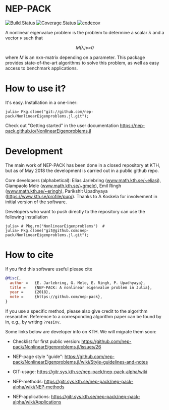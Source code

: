 # NEP-PACK

[![Build Status](https://travis-ci.org/nep-pack/NonlinearEigenproblems.jl.svg?branch=master)](https://travis-ci.org/nep-pack/NonlinearEigenproblems.jl)
[![Coverage Status](https://coveralls.io/repos/github/nep-pack/NonlinearEigenproblems.jl/badge.svg?branch=master&service=github)](https://coveralls.io/github/nep-pack/NonlinearEigenproblems.jl?branch=master)
[![codecov](https://codecov.io/gh/nep-pack/NonlinearEigenproblems.jl/branch/master/graph/badge.svg)](https://codecov.io/gh/nep-pack/NonlinearEigenproblems.jl)

A nonlinear eigenvalue problem is the problem to determine a scalar *λ* and a vector *v* such that
*<p align="center">M(λ)v=0</p>*
where *M* is an nxn-matrix depending on a parameter. This package provides state-of-the-art algorithms to solve this problem, as well as easy access to benchmark applications.

# How to use it?

It's easy. Installation in a one-liner:
```
julia> Pkg.clone("git://github.com/nep-pack/NonlinearEigenproblems.jl.git");
```
Check out "Getting started" in the user documentation
https://nep-pack.github.io/NonlinearEigenproblems.jl

# Development

The main work of NEP-PACK has been done in a closed repository at KTH, but as of May 2018 the development is carried out in a public github repo.

Core developers (alphabetical): Elias Jarlebring (www.math.kth.se/~eliasj), Giampaolo Mele (www.math.kth.se/~gmele), Emil Ringh (www.math.kth.se/~eringh), Parikshit Upadhyaya (https://www.kth.se/profile/pup/). Thanks to A Koskela for involvement in initial version of the software.

Developers who want to push directly to the repository can use the following installation
```
julia> # Pkg.rm("NonlinearEigenproblems")  #
julia> Pkg.clone("git@github.com:nep-pack/NonlinearEigenproblems.jl.git");
```

# How to cite

If you find this software useful please cite

```bibtex
@Misc{,
  author = 	 {E. Jarlebring, G. Mele, E. Ringh, P. Upadhyaya},
  title = 	 {NEP-PACK: A nonlinear eigenvalue problem in Julia},
  year = 	 {2018},
  note = 	 {https://github.com/nep-pack},
}
```
If you use a specific method, please also give credit to the algorithm researcher.
Reference to a corresponding algorithm paper can be found by in, e.g., by writing `?resinv`.

Some links below are developer info on KTH. We will migrate them soon:


* Checklist for first public version: https://github.com/nep-pack/NonlinearEigenproblems.jl/issues/26

* NEP-page style "guide": https://github.com/nep-pack/NonlinearEigenproblems.jl/wiki/Style-guidelines-and-notes

* GIT-usage: https://gitr.sys.kth.se/nep-pack/nep-pack-alpha/wiki

* NEP-methods: https://gitr.sys.kth.se/nep-pack/nep-pack-alpha/wiki/NEP-methods

* NEP-applications: https://gitr.sys.kth.se/nep-pack/nep-pack-alpha/wiki/Applications
